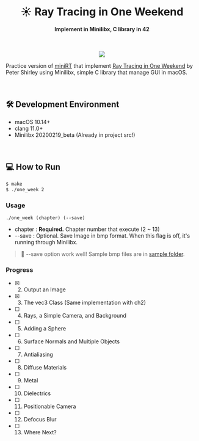<h1 align="center">☀ Ray Tracing in One Weekend</h1>
<h4 align="center">Implement in Minilibx, C library in 42</h4>

<br>

<p align="center"><image src="./sample/ch2.bmp"></p>

Practice version of [miniRT](https://github.com/cos18/miniRT) that implement [Ray Tracing in One Weekend](https://raytracing.github.io/books/RayTracingInOneWeekend.html) by Peter Shirley using Minilibx, simple C library that manage GUI in macOS.

<br>

## 🛠 Development Environment

- macOS 10.14+
- clang 11.0+
- Minilibx 20200219_beta (Already in project src!)

<br>

## 💻 How to Run

```bash
$ make
$ ./one_week 2
```

### Usage

`./one_week (chapter) (--save)`

- chapter : **Required.** Chapter number that execute (2 ~ 13)
- --save : Optional. Save Image in bmp format. When this flag is off, it's running through Minilibx.

> 🎉 --save option work well! Sample bmp files are in [sample folder](./sample).

### Progress

- [x] 2. Output an Image
- [x] 3. The vec3 Class (Same implementation with ch2)
- [ ] 4. Rays, a Simple Camera, and Background
- [ ] 5. Adding a Sphere
- [ ] 6. Surface Normals and Multiple Objects
- [ ] 7. Antialiasing
- [ ] 8. Diffuse Materials
- [ ] 9. Metal
- [ ] 10. Dielectrics
- [ ] 11. Positionable Camera
- [ ] 12. Defocus Blur
- [ ] 13. Where Next?
